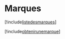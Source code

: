 # Marques

[!include[listedesmarques](marques.listedesmarques.autogen.md)]

[!include[obtenirunemarque](marques.obtenirunemarque.autogen.md)]


































